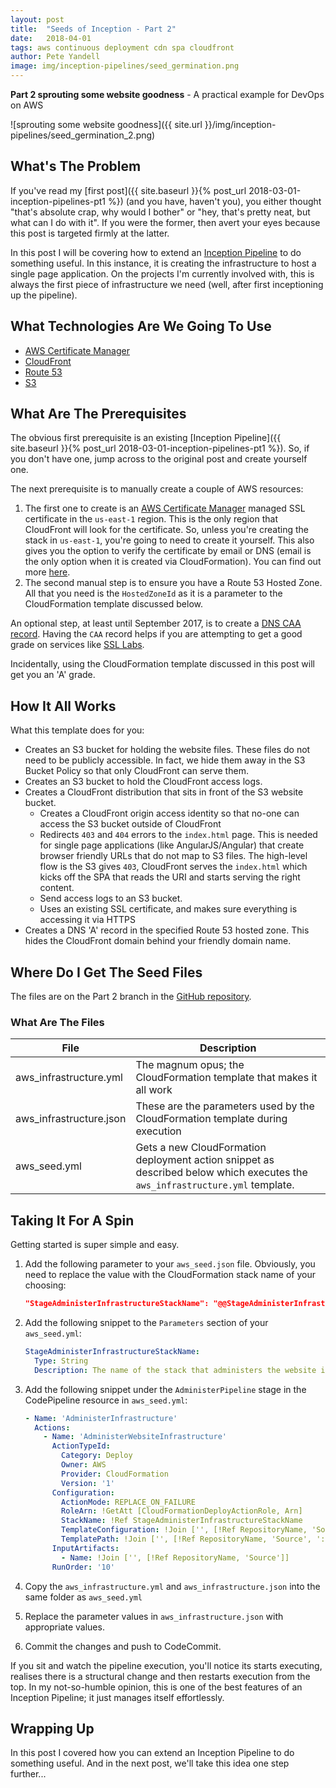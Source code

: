 ```yaml
---
layout: post
title:  "Seeds of Inception - Part 2"
date:   2018-04-01
tags: aws continuous deployment cdn spa cloudfront
author: Pete Yandell
image: img/inception-pipelines/seed_germination.png
---
```


**Part 2 sprouting some website goodness** - A practical example for DevOps on AWS

![sprouting some website goodness]({{ site.url }}/img/inception-pipelines/seed_germination_2.png)

## What's The Problem

If you've read my [first post]({{ site.baseurl }}{% post_url 2018-03-01-inception-pipelines-pt1 %}) (and you have, haven't you), you either thought "that's absolute crap, why would I bother" or "hey, that's pretty neat, but what can I do with it". If you were the former, then avert your eyes because this post is targeted firmly at the latter.

In this post I will be covering how to extend an [Inception Pipeline](https://github.com/MechanicalRock/InceptionPipeline/tree/master) to do something useful. In this instance, it is creating the infrastructure to host a single page application. On the projects I'm currently involved with, this is always the first piece of infrastructure we need (well, after first inceptioning up the pipeline).

## What Technologies Are We Going To Use

* [AWS Certificate Manager](https://aws.amazon.com/certificate-manager/)
* [CloudFront](https://aws.amazon.com/cloudfront/)
* [Route 53](https://aws.amazon.com/route53/)
* [S3](https://aws.amazon.com/s3/)

## What Are The Prerequisites

The obvious first prerequisite is an existing [Inception Pipeline]({{ site.baseurl }}{% post_url 2018-03-01-inception-pipelines-pt1 %}). So, if you don't have one, jump across to the original post and create yourself one.

The next prerequisite is to manually create a couple of AWS resources:

1. The first one to create is an [AWS Certificate Manager](https://aws.amazon.com/certificate-manager/) managed SSL certificate in the `us-east-1` region. This is the only region that CloudFront will look for the certificate. So, unless you're creating the stack in `us-east-1`, you're going to need to create it yourself. This also gives you the option to verify the certificate by email or DNS (email is the only option when it is created via CloudFormation). You can find out more [here](https://docs.aws.amazon.com/acm/latest/userguide/gs-acm-request.html).
1. The second manual step is to ensure you have a Route 53 Hosted Zone. All that you need is the `HostedZoneId` as it is a parameter to the CloudFormation template discussed below.

An optional step, at least until September 2017, is to create a [DNS CAA record](https://blog.qualys.com/ssllabs/2017/03/13/caa-mandated-by-cabrowser-forum). Having the `CAA` record helps if you are attempting to get a good grade on services like [SSL Labs](https://www.ssllabs.com/).

Incidentally, using the CloudFormation template discussed in this post will get you an 'A' grade.

## How It All Works

What this template does for you:

* Creates an S3 bucket for holding the website files. These files do not need to be publicly accessible. In fact, we hide them away in the S3 Bucket Policy so that only CloudFront can serve them.
* Creates an S3 bucket to hold the CloudFront access logs.
* Creates a CloudFront distribution that sits in front of the S3 website bucket.
  * Creates a CloudFront origin access identity so that no-one can access the S3 bucket outside of CloudFront
  * Redirects `403` and `404` errors to the `index.html` page. This is needed for single page applications (like AngularJS/Angular) that create browser friendly URLs that do not map to S3 files. The high-level flow is the S3 gives `403`, CloudFront serves the `index.html` which kicks off the SPA that reads the URI and starts serving the right content.
  * Send access logs to an S3 bucket.
  * Uses an existing SSL certificate, and makes sure everything is accessing it via HTTPS
* Creates a DNS 'A' record in the specified Route 53 hosted zone. This hides the CloudFront domain behind your friendly domain name.

## Where Do I Get The Seed Files

The files are on the Part 2 branch in the [GitHub repository](https://github.com/MechanicalRock/InceptionPipeline/tree/post/part-2).

### What Are The Files

|File|Description|
|----|-----------|
|aws_infrastructure.yml|The magnum opus; the CloudFormation template that makes it all work|
|aws_infrastructure.json|These are the parameters used by the CloudFormation template during execution|
|aws_seed.yml|Gets a new CloudFormation deployment action snippet as described below which executes the `aws_infrastructure.yml` template.|

## Taking It For A Spin

Getting started is super simple and easy.

1. Add the following parameter to your `aws_seed.json` file. Obviously, you need to replace the value with the CloudFormation stack name of your choosing:

    ```json
    "StageAdministerInfrastructureStackName": "@@StageAdministerInfrastructureStackName@@"
    ```

2. Add the following snippet to the `Parameters` section of your `aws_seed.yml`:

    ```yaml
    StageAdministerInfrastructureStackName:
      Type: String
      Description: The name of the stack that administers the website infrastructure
    ```

3. Add the following snippet under the `AdministerPipeline` stage in the CodePipeline resource in `aws_seed.yml`:

    ```yaml
    - Name: 'AdministerInfrastructure'
      Actions:
        - Name: 'AdministerWebsiteInfrastructure'
          ActionTypeId:
            Category: Deploy
            Owner: AWS
            Provider: CloudFormation
            Version: '1'
          Configuration:
            ActionMode: REPLACE_ON_FAILURE
            RoleArn: !GetAtt [CloudFormationDeployActionRole, Arn]
            StackName: !Ref StageAdministerInfrastructureStackName
            TemplateConfiguration: !Join ['', [!Ref RepositoryName, 'Source', '::aws_infrastructure.json']]
            TemplatePath: !Join ['', [!Ref RepositoryName, 'Source', '::aws_infrastructure.yml']]
          InputArtifacts:
            - Name: !Join ['', [!Ref RepositoryName, 'Source']]
          RunOrder: '10'
    ```

4. Copy the `aws_infrastructure.yml` and `aws_infrastructure.json` into the same folder as `aws_seed.yml`
5. Replace the parameter values in `aws_infrastructure.json` with appropriate values.
6. Commit the changes and push to CodeCommit.

If you sit and watch the pipeline execution, you'll notice its starts executing, realises there is a structural change and then restarts execution from the top. In my not-so-humble opinion, this is one of the best features of an Inception Pipeline; it just manages itself effortlessly.

## Wrapping Up

In this post I covered how you can extend an Inception Pipeline to do something useful. And in the next post, we'll take this idea one step further...
